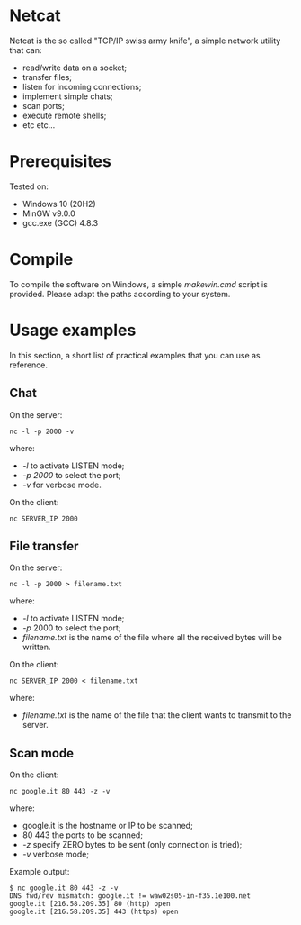 # Netcat
Netcat is the so called "TCP/IP swiss army knife", a simple network utility that can:
 - read/write data on a socket;
 - transfer files;
 - listen for incoming connections;
 - implement simple chats;
 - scan ports;
 - execute remote shells;
 - etc etc...

# Prerequisites
Tested on:
 - Windows 10 (20H2)
 - MinGW v9.0.0
 - gcc.exe (GCC) 4.8.3

# Compile
To compile the software on Windows, a simple *makewin.cmd* script is provided. Please adapt the paths according to your system.

# Usage examples
In this section, a short list of practical examples that you can use as reference.

## Chat
On the server:

    nc -l -p 2000 -v
where:

 - *-l* to activate LISTEN mode;
 - *-p 2000* to select the port;
 - *-v* for verbose mode.

On the client:

    nc SERVER_IP 2000

## File transfer
On the server:

    nc -l -p 2000 > filename.txt
where:

 - *-l* to activate LISTEN mode;
 - *-p* 2000 to select the port;
 - *filename.txt* is the name of the file where all the received bytes will be written.

On the client:

    nc SERVER_IP 2000 < filename.txt
where:

 - *filename.txt* is the name of the file that the client wants to transmit to the server.

## Scan mode
On the client:

    nc google.it 80 443 -z -v
where:

 - google.it is the hostname or IP to be scanned;
 - 80 443 the ports to be scanned;
 - *-z* specify ZERO bytes to be sent (only connection is tried);
 - *-v* verbose mode;

Example output:

    $ nc google.it 80 443 -z -v
    DNS fwd/rev mismatch: google.it != waw02s05-in-f35.1e100.net
    google.it [216.58.209.35] 80 (http) open
    google.it [216.58.209.35] 443 (https) open
